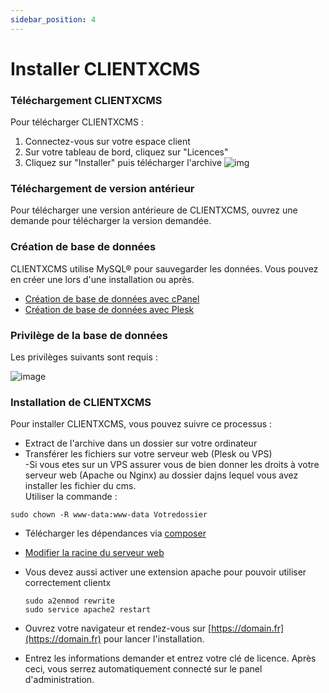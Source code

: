 ```yaml
---
sidebar_position: 4
---
```


# Installer CLIENTXCMS

### Téléchargement CLIENTXCMS

Pour télécharger CLIENTXCMS : 
1. Connectez-vous sur votre espace client
2. Sur votre tableau de bord, cliquez sur "Licences"
3. Cliquez sur "Installer" puis télécharger l'archive
![img](https://media.discordapp.net/attachments/475073153509490689/1047231791196536922/image.png)
### Téléchargement de version antérieur

Pour télécharger une version antérieure de CLIENTXCMS, ouvrez une demande pour télécharger la version demandée.

### Création de base de données
CLIENTXCMS utilise MySQL® pour sauvegarder les données. Vous pouvez en créer une lors d'une installation ou après.

- [Création de base de données avec cPanel ](https://docs.cpanel.net/cpanel/databases/mysql-database-wizard/)
- [Création de base de données avec Plesk](https://docs.plesk.com/en-US/17.0/customer-guide/advanced-website-databases.69535/)

### Privilège de la base de données
Les privilèges suivants sont requis :

![image](https://media.discordapp.net/attachments/762642627286794260/963035522308137000/unknown.png)

### Installation de CLIENTXCMS

Pour installer CLIENTXCMS, vous pouvez suivre ce processus : 
- Extract de l'archive dans un dossier sur votre ordinateur
- Transférer les fichiers sur votre serveur web (Plesk ou VPS)
  <br/>
  -Si vous etes sur un VPS assurer vous de bien donner les droits à votre serveur web (Apache ou Nginx) au dossier dajns lequel vous avez installer les fichier du cms. 
  <br/>
  Utiliser la commande : 
```twig
sudo chown -R www-data:www-data Votredossier
```
- Télécharger les dépendances via [composer](https://docs.clientxcms.com/docs/installation/Composer)
- [Modifier la racine du serveur web](https://docs.clientxcms.com/docs/installation/DocumentRoot)
- Vous devez aussi activer une extension apache pour pouvoir utiliser correctement clientx
  ```
  sudo a2enmod rewrite
  sudo service apache2 restart
  ```

- Ouvrez votre navigateur et rendez-vous sur [https://domain.fr](https://domain.fr) pour lancer l'installation.
- Entrez les informations demander et entrez votre clé de licence.
Après ceci, vous serrez automatiquement connecté sur le panel d'administration.
